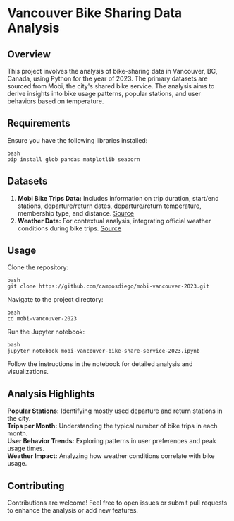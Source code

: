 # Vancouver Bike Sharing Data Analysis

## Overview

This project involves the analysis of bike-sharing data in Vancouver, BC, Canada, using Python for the year of 2023. The primary datasets are sourced from Mobi, the city's shared bike service. The analysis aims to derive insights into bike usage patterns, popular stations, and user behaviors based on temperature.

## Requirements

Ensure you have the following libraries installed:
```
bash
pip install glob pandas matplotlib seaborn
```
## Datasets

1. **Mobi Bike Trips Data:** Includes information on trip duration, start/end stations, departure/return dates, departure/return temperature, membership type, and distance. [Source](https://www.mobibikes.ca/en/system-data)
2. **Weather Data:** For contextual analysis, integrating official weather conditions during bike trips. [Source](https://climate.weather.gc.ca/climate_data/daily_data_e.html)

## Usage

Clone the repository:
```
bash
git clone https://github.com/camposdiego/mobi-vancouver-2023.git
```

Navigate to the project directory:
```
bash
cd mobi-vancouver-2023
```

Run the Jupyter notebook:
```
bash
jupyter notebook mobi-vancouver-bike-share-service-2023.ipynb
```
Follow the instructions in the notebook for detailed analysis and visualizations.


## Analysis Highlights


**Popular Stations:** Identifying mostly used departure and return stations in the city.\
**Trips per Month:** Understanding the typical number of bike trips in each month.\
**User Behavior Trends:** Exploring patterns in user preferences and peak usage times.\
**Weather Impact:** Analyzing how weather conditions correlate with bike usage.

## Contributing

Contributions are welcome! Feel free to open issues or submit pull requests to enhance the analysis or add new features.



